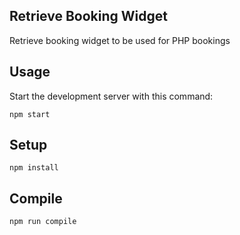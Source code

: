 Retrieve Booking Widget
---
Retrieve booking widget to be used for PHP bookings

Usage
---
Start the development server with this command:
```
npm start
```

Setup
---
```
npm install
```


Compile
---
```
npm run compile
```